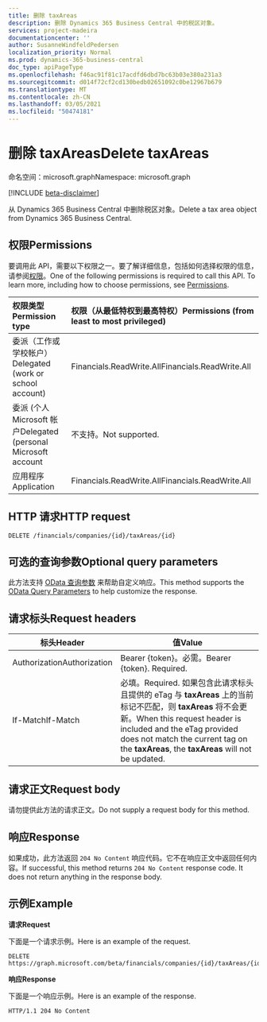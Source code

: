 ```yaml
---
title: 删除 taxAreas
description: 删除 Dynamics 365 Business Central 中的税区对象。
services: project-madeira
documentationcenter: ''
author: SusanneWindfeldPedersen
localization_priority: Normal
ms.prod: dynamics-365-business-central
doc_type: apiPageType
ms.openlocfilehash: f46ac91f81c17acdfd6dbd7bc63b03e380a231a3
ms.sourcegitcommit: d014f72cf2cd130bedb02651092c0be12967b679
ms.translationtype: MT
ms.contentlocale: zh-CN
ms.lasthandoff: 03/05/2021
ms.locfileid: "50474181"
---
```

# <a name="delete-taxareas"></a><span data-ttu-id="9c801-103">删除 taxAreas</span><span class="sxs-lookup"><span data-stu-id="9c801-103">Delete taxAreas</span></span>

<span data-ttu-id="9c801-104">命名空间：microsoft.graph</span><span class="sxs-lookup"><span data-stu-id="9c801-104">Namespace: microsoft.graph</span></span>

[!INCLUDE [beta-disclaimer](../../includes/beta-disclaimer.md)]

<span data-ttu-id="9c801-105">从 Dynamics 365 Business Central 中删除税区对象。</span><span class="sxs-lookup"><span data-stu-id="9c801-105">Delete a tax area object from Dynamics 365 Business Central.</span></span>

## <a name="permissions"></a><span data-ttu-id="9c801-106">权限</span><span class="sxs-lookup"><span data-stu-id="9c801-106">Permissions</span></span>
<span data-ttu-id="9c801-p101">要调用此 API，需要以下权限之一。要了解详细信息，包括如何选择权限的信息，请参阅[权限](/graph/permissions-reference)。</span><span class="sxs-lookup"><span data-stu-id="9c801-p101">One of the following permissions is required to call this API. To learn more, including how to choose permissions, see [Permissions](/graph/permissions-reference).</span></span>

|<span data-ttu-id="9c801-109">权限类型</span><span class="sxs-lookup"><span data-stu-id="9c801-109">Permission type</span></span> |<span data-ttu-id="9c801-110">权限（从最低特权到最高特权）</span><span class="sxs-lookup"><span data-stu-id="9c801-110">Permissions (from least to most privileged)</span></span>|
|:---------------|:------------------------------------------|
|<span data-ttu-id="9c801-111">委派（工作或学校帐户）</span><span class="sxs-lookup"><span data-stu-id="9c801-111">Delegated (work or school account)</span></span>|<span data-ttu-id="9c801-112">Financials.ReadWrite.All</span><span class="sxs-lookup"><span data-stu-id="9c801-112">Financials.ReadWrite.All</span></span> |
|<span data-ttu-id="9c801-113">委派 (个人 Microsoft 帐户</span><span class="sxs-lookup"><span data-stu-id="9c801-113">Delegated (personal Microsoft account</span></span>|<span data-ttu-id="9c801-114">不支持。</span><span class="sxs-lookup"><span data-stu-id="9c801-114">Not supported.</span></span>|
|<span data-ttu-id="9c801-115">应用程序</span><span class="sxs-lookup"><span data-stu-id="9c801-115">Application</span></span>|<span data-ttu-id="9c801-116">Financials.ReadWrite.All</span><span class="sxs-lookup"><span data-stu-id="9c801-116">Financials.ReadWrite.All</span></span>|

## <a name="http-request"></a><span data-ttu-id="9c801-117">HTTP 请求</span><span class="sxs-lookup"><span data-stu-id="9c801-117">HTTP request</span></span>
```
DELETE /financials/companies/{id}/taxAreas/{id}
```

## <a name="optional-query-parameters"></a><span data-ttu-id="9c801-118">可选的查询参数</span><span class="sxs-lookup"><span data-stu-id="9c801-118">Optional query parameters</span></span>
<span data-ttu-id="9c801-119">此方法支持 [OData 查询参数](/graph/query-parameters) 来帮助自定义响应。</span><span class="sxs-lookup"><span data-stu-id="9c801-119">This method supports the [OData Query Parameters](/graph/query-parameters) to help customize the response.</span></span>

## <a name="request-headers"></a><span data-ttu-id="9c801-120">请求标头</span><span class="sxs-lookup"><span data-stu-id="9c801-120">Request headers</span></span>
|<span data-ttu-id="9c801-121">标头</span><span class="sxs-lookup"><span data-stu-id="9c801-121">Header</span></span>|<span data-ttu-id="9c801-122">值</span><span class="sxs-lookup"><span data-stu-id="9c801-122">Value</span></span>|
|------|-----|
|<span data-ttu-id="9c801-123">Authorization</span><span class="sxs-lookup"><span data-stu-id="9c801-123">Authorization</span></span>  |<span data-ttu-id="9c801-p102">Bearer {token}。必需。</span><span class="sxs-lookup"><span data-stu-id="9c801-p102">Bearer {token}. Required.</span></span> |
|<span data-ttu-id="9c801-126">If-Match</span><span class="sxs-lookup"><span data-stu-id="9c801-126">If-Match</span></span>       |<span data-ttu-id="9c801-127">必填。</span><span class="sxs-lookup"><span data-stu-id="9c801-127">Required.</span></span> <span data-ttu-id="9c801-128">如果包含此请求标头且提供的 eTag 与 **taxAreas** 上的当前标记不匹配，则 **taxAreas** 将不会更新。</span><span class="sxs-lookup"><span data-stu-id="9c801-128">When this request header is included and the eTag provided does not match the current tag on the **taxAreas**, the **taxAreas** will not be updated.</span></span> |

## <a name="request-body"></a><span data-ttu-id="9c801-129">请求正文</span><span class="sxs-lookup"><span data-stu-id="9c801-129">Request body</span></span>

<span data-ttu-id="9c801-130">请勿提供此方法的请求正文。</span><span class="sxs-lookup"><span data-stu-id="9c801-130">Do not supply a request body for this method.</span></span>

## <a name="response"></a><span data-ttu-id="9c801-131">响应</span><span class="sxs-lookup"><span data-stu-id="9c801-131">Response</span></span>

<span data-ttu-id="9c801-p104">如果成功，此方法返回 ```204 No Content``` 响应代码。它不在响应正文中返回任何内容。</span><span class="sxs-lookup"><span data-stu-id="9c801-p104">If successful, this method returns ```204 No Content``` response code. It does not return anything in the response body.</span></span>

## <a name="example"></a><span data-ttu-id="9c801-134">示例</span><span class="sxs-lookup"><span data-stu-id="9c801-134">Example</span></span>

<span data-ttu-id="9c801-135">**请求**</span><span class="sxs-lookup"><span data-stu-id="9c801-135">**Request**</span></span>

<span data-ttu-id="9c801-136">下面是一个请求示例。</span><span class="sxs-lookup"><span data-stu-id="9c801-136">Here is an example of the request.</span></span>

```http
DELETE https://graph.microsoft.com/beta/financials/companies/{id}/taxAreas/{id}
```

<span data-ttu-id="9c801-137">**响应**</span><span class="sxs-lookup"><span data-stu-id="9c801-137">**Response**</span></span> 

<span data-ttu-id="9c801-138">下面是一个响应示例。</span><span class="sxs-lookup"><span data-stu-id="9c801-138">Here is an example of the response.</span></span> 

```http
HTTP/1.1 204 No Content
```


